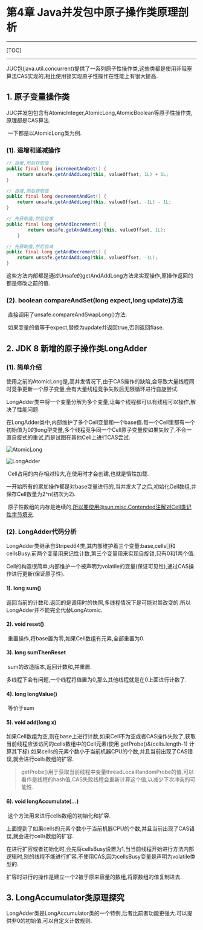 # 第4章 Java并发包中原子操作类原理剖析

------

[TOC]

------

​		JUC包(java.util.concurrent)提供了一系列原子性操作类,这些类都是使用非阻塞算法CAS实现的,相比使用锁实现原子性操作在性能上有很大提高.

## 1. 原子变量操作类

​		JUC并发包包含有AtomicInteger,AtomicLong,AtomicBoolean等原子性操作类,原理都是CAS算法.

​		一下都是以AtomicLong类为例.

### (1). 递增和递减操作

```Java
// 自增,然后获取值
public final long incrementAndGet() {
    return unsafe.getAndAddLong(this, valueOffset, 1L) + 1L;
}

// 自减,然后获取值
public final long decrementAndGet() {
    return unsafe.getAndAddLong(this, valueOffset, -1L) - 1L;
}

// 先获取值,然后自增
public final long getAndIncrement() {
        return unsafe.getAndAddLong(this, valueOffset, 1L);
    }

// 先获取值,然后自减
public final long getAndDecrement() {
    return unsafe.getAndAddLong(this, valueOffset, -1L);
}
```

​		这些方法内部都是通过Unsafe的getAndAddLong方法来实现操作,原操作返回的都是修改之前的值.

### (2). boolean compareAndSet(long expect,long update)方法

​		直接调用了unsafe.compareAndSwapLong()方法.

​		如果变量的值等于expect,替换为update并返回true,否则返回flase.

## 2. JDK 8 新增的原子操作类LongAdder

### (1). 简单介绍

​		使用之前的AtomicLong是,高并发情况下,由于CAS操作的缺陷,会导致大量线程同时竞争更新一个原子变量,会有大量线程竞争失败后无限循环进行自旋尝试.

​		LongAdder类中将一个变量分解为多个变量,让每个线程都可以有线程可以操作,解决了性能问题.

​		在LongAdder类中,内部维护了多个Cell变量和一个base值.每一个Cell里都有一个初始值为0的long型变量,多个线程竞争同一个Cell原子变量使如果失败了,不会一直自旋式的重试,而是试图在其他Cell上进行CAS尝试.

![AtomicLong](https://upload-images.jianshu.io/upload_images/15854876-8dec096ba6d02ddb.png?imageMogr2/auto-orient/strip|imageView2/2/w/713/format/webp)

![LongAdder](https://upload-images.jianshu.io/upload_images/15854876-7f051c26daf3db20.png?imageMogr2/auto-orient/strip|imageView2/2/w/582/format/webp)

​		Cell占用的内存相对较大,在使用时才会创建,也就是惰性加载.

​		一开始所有的累加操作都是对base变量进行的,当并发大了之后,初始化Cell数组,并保存Cell数量为2^n(初次为2).

​		原子性数组的内存是连续的,所以要使用@sun.misc.Contended注解对Cell类记性字节填充.

### (2). LongAdder代码分析

​		LongAdder类继承自Striped64类,其内部维护着三个变量:base,cells[]和cellsBusy.前两个变量用来记性计数,第三个变量用来实现自旋锁,只有0和1两个值.

​		Cell的构造很简单,内部维护一个被声明为volatile的变量(保证可见性),通过CAS操作进行更新(保证原子性).

#### 1). long sum()

​		返回当前的计数和.返回的是调用时的快照,多线程情况下是可能对其改变的.所以LongAdder并不能完全代替LongAtomic.

#### 2). void reset()

​		重置操作,将base置为零,如果Cell数组有元素,全部重置为0.

#### 3). long sumThenReset

​		sum的改造版本,返回计数和,并重置.

​		多线程下会有问题,一个线程将值置为0,那么其他线程就是在0上面进行计数了.

#### 4). long longValue()

​		等价于sum

#### 5). void add(long x)

​		如果Cell数组为空,则在base上进行计数,如果Cell不为空或者CAS操作失败了,获取当前线程应该访问的cells数组中的Cell元素(使用 getProbe()&(cells.length-1)  计算其下标).如果cells的元素个数小于当前机器CPU的个数,并且当前出现了CAS错误,就会进行cells数组的扩容.

>   getProbe()用于获取当前线程中变量threadLocalRandomProbe的值,可以看作是线程的hash值,CAS失败线程会重新计算这个值,以减少下次冲突的可能性.

#### 6). void longAccumulate(...)

​		这个方法用来进行cells数组的初始化和扩容.

​		上面提到了如果cells的元素个数小于当前机器CPU的个数,并且当前出现了CAS错误,就会进行cells数组的扩容.

​		在进行扩容或者初始化时,会先将cellsBusy设置为1,当当前线程开始进行方法内部逻辑时,别的线程不能进行扩容.不使用CAS,因为cellsBusy变量是声明为volatile类型的.

​		扩容时进行的操作是建立一个2被于原来容量的数组,将原数组的值复制进去.

## 3. LongAccumulator类原理探究

​		LongAdder类是LongAccumulator类的一个特例,后者比前者功能更强大.可以提供非0的初始值,可以自定义计数规则.